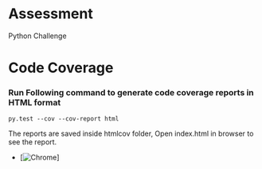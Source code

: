 # Assessment
Python Challenge

# Code Coverage
### Run Following command to generate code coverage reports in HTML format
    py.test --cov --cov-report html
The reports are saved inside htmlcov folder, Open index.html in browser to see the report.
- [![Chrome](https://raw.https://github.com/Aarif1430/Assessment/tree/master/htmlcov/code_coverage.png)]